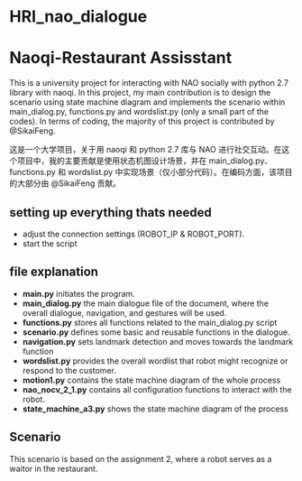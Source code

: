 # HRI_nao_dialogue

# Naoqi-Restaurant Assisstant

This is a university project for interacting with NAO socially with python 2.7 library with naoqi. In this project, my main contribution is to design the scenario using state machine diagram and implements the scenario within  main_dialog.py, functions.py and wordslist.py (only a small part of the codes). In terms of coding, the majority of this project is contributed by @SikaiFeng. 

这是一个大学项目，关于用 naoqi 和 python 2.7 库与 NAO 进行社交互动。在这个项目中，我的主要贡献是使用状态机图设计场景，并在 main_dialog.py、functions.py 和 wordslist.py 中实现场景（仅小部分代码）。在编码方面，该项目的大部分由 @SikaiFeng 贡献。

## setting up everything thats needed

- adjust the connection settings (ROBOT_IP & ROBOT_PORT). 
- start the script

## file explanation
- **main.py** initiates the program.
- **main_dialog.py** the main dialogue file of the document, where the overall dialogue, navigation, and gestures will be used.
- **functions.py** stores all functions related to the main_dialog.py script 
- **scenario.py** defines some basic and reusable functions in the dialogue.
- **navigation.py** sets landmark detection and moves towards the landmark function
- **wordslist.py** provides the overall wordlist that robot might recognize or respond to the customer.
- **motion1.py** contains the state machine diagram of the whole process
- **nao_nocv_2_1.py** contains all configuration functions to interact with the robot.
- **state_machine_a3.py** shows the state machine diagram of the process

## Scenario
This scenario is based on the assignment 2, where a robot serves as a waitor in the restaurant.
